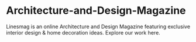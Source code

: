 # Architecture-and-Design-Magazine
Linesmag is an online Architecture and Design Magazine featuring exclusive interior design &amp; home decoration ideas. Explore our work here.
